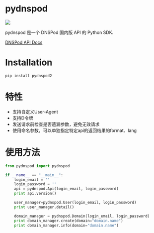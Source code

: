 # pydnspod

![](https://img.shields.io/pypi/pyversions/sa-tools-core)

pydnspod 是一个 DNSPod 国内版 API 的 Python SDK.

[DNSPod API Docs](https://github.com/DNSPod/dnspod-api-doc/)

# Installation

```
pip install pydnspod2
```

# 特性

- 支持自定义User-Agent
- 支持D令牌
- 发送请求前检查是否遗漏参数，避免无效请求
- 使用命名参数，可以单独指定特定api的返回结果的format、lang

# 使用方法

```python
from pydnspod import pydnspod

if __name__ == "__main__":
    login_email = ''
    login_password = ''
    api = pydnspod.Api(login_email, login_password)
    print api.version()

    user_manager=pydnspod.User(login_email, login_password)
    print user_manager.detail()

    domain_manager = pydnspod.Domain(login_email, login_password)
    print domain_manager.create(domain="domain.name")
    print domain_manager.info(domain="domain.name")
```
